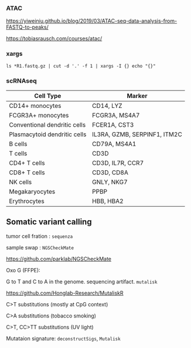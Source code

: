 ### ATAC

https://yiweiniu.github.io/blog/2019/03/ATAC-seq-data-analysis-from-FASTQ-to-peaks/

https://tobiasrausch.com/courses/atac/

### xargs

`ls *R1.fastq.gz | cut -d '.' -f 1 | xargs -I {} echo "{}"`


### scRNAseq

| Cell Type                    | Marker                       |
| ---------------------------- | ---------------------------- |
| CD14+ monocytes              | CD14, LYZ                    |
| FCGR3A+ monocytes            | FCGR3A, MS4A7                |
| Conventional dendritic cells | FCER1A, CST3                 |
| Plasmacytoid dendritic cells | IL3RA, GZMB, SERPINF1, ITM2C |
| B cells                      | CD79A, MS4A1                 |
| T cells                      | CD3D                         |
| CD4+ T cells                 | CD3D, IL7R, CCR7             |
| CD8+ T cells                 | CD3D, CD8A                   |
| NK cells                     | GNLY, NKG7                   |
| Megakaryocytes               | PPBP                         |
| Erythrocytes                 | HBB, HBA2                    |


## Somatic variant calling

tumor cell fration : `sequenza`

sample swap : `NGSCheckMate`

https://github.com/parklab/NGSCheckMate


Oxo G (FFPE):

G to T and C to A in the genome. sequencing artifact. `mutalisk`

https://github.com/Honglab-Research/MutaliskR


C>T substitutions (mostly at CpG context)

C>A substitutions (tobacco smoking)

C>T, CC>TT substitutions (UV light)

Mutataion signature: `deconstructSigs`, `Mutalisk`